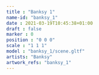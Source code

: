 ```yaml
---
title : "Banksy 1"
name-id: "banksy_1"
date : 2021-03-19T10:45:38+01:00
draft : false
marker : 0
position : "0 0 0"
scale : "1 1 1"
model : "banksy_1/scene.gltf"
artists: "Banksy"
artwork_refs: "banksy_1"
---
```


